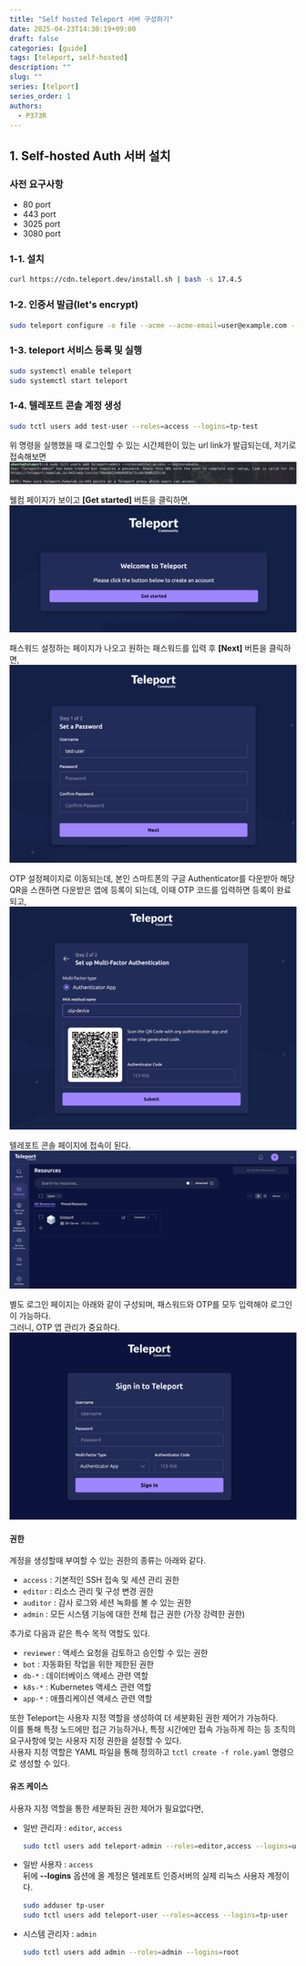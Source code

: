 ```yaml
---
title: "Self hosted Teleport 서버 구성하기"
date: 2025-04-23T14:30:19+09:00
draft: false
categories: [guide]
tags: [teleport, self-hosted]
description: ""
slug: ""
series: [telport]
series_order: 1
authors:
  - P373R
---
```


## 1. Self-hosted Auth 서버 설치
### 사전 요구사항
- 80 port
- 443 port
- 3025 port
- 3080 port

### 1-1. 설치
```bash
curl https://cdn.teleport.dev/install.sh | bash -s 17.4.5
```

### 1-2. 인증서 발급(let's encrypt)
```bash
sudo teleport configure -o file --acme --acme-email=user@example.com --cluster-name=teleport.example.com
```

### 1-3. teleport 서비스 등록 및 실행
```bash
sudo systemctl enable teleport
sudo systemctl start teleport
```

### 1-4. 텔레포트 콘솔 계정 생성
```bash
sudo tctl users add test-user --roles=access --logins=tp-test
```
위 명령을 실행했을 때 로그인할 수 있는 시간제한이 있는 url link가 발급되는데, 저기로 접속해보면
![add-user](./assets/login_url.png)

웰컴 페이지가 보이고 **[Get started]** 버튼을 클릭하면,  
![welcome](./assets/welcome.png)

패스워드 설정하는 페이지가 나오고 원하는 패스워드를 입력 후 **[Next]** 버튼을 클릭하면,  
![setpswd](./assets/set-passwd.png)

OTP 설정페이지로 이동되는데, 본인 스마트폰의 구글 Authenticator를 다운받아 해당 QR을 스캔하면 다운받은 앱에 등록이 되는데, 
이때 OTP 코드를 입력하면 등록이 완료되고,  
![otp](./assets/otp.png)

텔레포트 콘솔 페이지에 접속이 된다.  
![console](./assets/console.png)

별도 로그인 페이지는 아래와 같이 구성되며, 패스워드와 OTP를 모두 입력해야 로그인이 가능하다.  
그러니, OTP 앱 관리가 중요하다.  
![login-page](./assets/login.png)

#### 권한
계정을 생성할때 부여할 수 있는 권한의 종류는 아래와 같다.  
- `access` : 기본적인 SSH 접속 및 세션 관리 권한
- `editor` : 리소스 관리 및 구성 변경 권한
- `auditor` : 감사 로그와 세션 녹화를 볼 수 있는 권한
- `admin` : 모든 시스템 기능에 대한 전체 접근 권한 (가장 강력한 권한)

추가로 다음과 같은 특수 목적 역할도 있다.  

- `reviewer` : 액세스 요청을 검토하고 승인할 수 있는 권한
- `bot` : 자동화된 작업을 위한 제한된 권한
- `db-*` : 데이터베이스 액세스 관련 역할
- `k8s-*` : Kubernetes 액세스 관련 역할
- `app-*` : 애플리케이션 액세스 관련 역할

또한 Teleport는 사용자 지정 역할을 생성하여 더 세분화된 권한 제어가 가능하다.  
이를 통해 특정 노드에만 접근 가능하거나, 특정 시간에만 접속 가능하게 하는 등 조직의 요구사항에 맞는 사용자 지정 권한을 설정할 수 있다.  
사용자 지정 역할은 YAML 파일을 통해 정의하고 `tctl create -f role.yaml` 명령으로 생성할 수 있다.  

#### 유즈 케이스
사용자 지정 역할을 통한 세분화된 권한 제어가 필요없다면,  
- 일반 관리자 : `editor`, `access`
  ```bash
  sudo tctl users add teleport-admin --roles=editor,access --logins=ubuntu
  ```
- 일반 사용자 : `access`  
  뒤에 **--logins** 옵션에 올 계정은 텔레포트 인증서버의 실제 리눅스 사용자 계정이다.  
  ```bash
  sudo adduser tp-user
  sudo tctl users add teleport-user --roles=access --logins=tp-user
  ```
  
- 시스템 관리자 : `admin`
  ```bash
  sudo tctl users add admin --roles=admin --logins=root
  ```